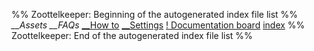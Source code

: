%% Zoottelkeeper: Beginning of the autogenerated index file list  %%
*\__Assets*
*\__FAQs*
[\__How to](How%20to/__How%20to.md)
[\__Settings](Settings/__Settings.md)
[! Documentation board](!%20Documentation%20board.md)
[index](Settings/index.md)
%% Zoottelkeeper: End of the autogenerated index file list  %%
